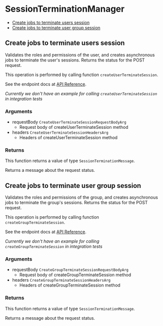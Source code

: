 # SessionTerminationManager


- [Create jobs to terminate users session](#create-jobs-to-terminate-users-session)
- [Create jobs to terminate user group session](#create-jobs-to-terminate-user-group-session)

## Create jobs to terminate users session

Validates the roles and permissions of the user,
and creates asynchronous jobs
to terminate the user's sessions.
Returns the status for the POST request.

This operation is performed by calling function `createUserTerminateSession`.

See the endpoint docs at
[API Reference](https://developer.box.com/reference/post-users-terminate-sessions/).

*Currently we don't have an example for calling `createUserTerminateSession` in integration tests*

### Arguments

- requestBody `CreateUserTerminateSessionRequestBodyArg`
  - Request body of createUserTerminateSession method
- headers `CreateUserTerminateSessionHeadersArg`
  - Headers of createUserTerminateSession method


### Returns

This function returns a value of type `SessionTerminationMessage`.

Returns a message about the request status.


## Create jobs to terminate user group session

Validates the roles and permissions of the group,
and creates asynchronous jobs
to terminate the group's sessions.
Returns the status for the POST request.

This operation is performed by calling function `createGroupTerminateSession`.

See the endpoint docs at
[API Reference](https://developer.box.com/reference/post-groups-terminate-sessions/).

*Currently we don't have an example for calling `createGroupTerminateSession` in integration tests*

### Arguments

- requestBody `CreateGroupTerminateSessionRequestBodyArg`
  - Request body of createGroupTerminateSession method
- headers `CreateGroupTerminateSessionHeadersArg`
  - Headers of createGroupTerminateSession method


### Returns

This function returns a value of type `SessionTerminationMessage`.

Returns a message about the request status.


